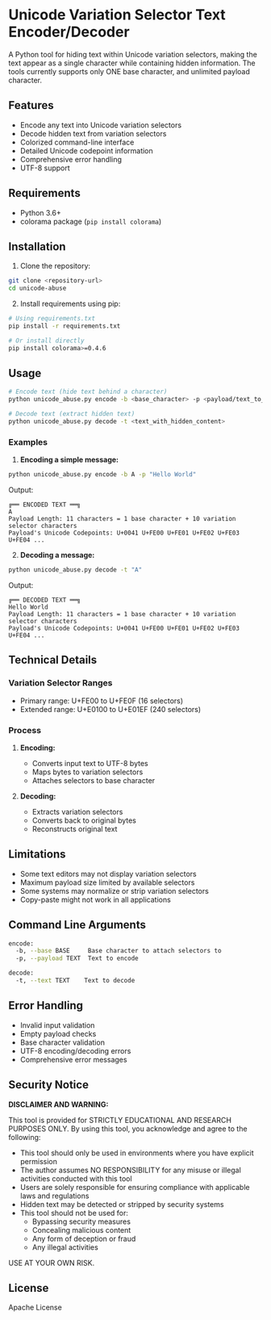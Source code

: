 # Unicode Variation Selector Text Encoder/Decoder

A Python tool for hiding text within Unicode variation selectors, making the text appear as a single character while containing hidden information. The tools currently supports only ONE base character, and unlimited payload character.

## Features

- Encode any text into Unicode variation selectors
- Decode hidden text from variation selectors
- Colorized command-line interface
- Detailed Unicode codepoint information
- Comprehensive error handling
- UTF-8 support

## Requirements

- Python 3.6+
- colorama package (`pip install colorama`)

## Installation

1. Clone the repository:
```bash
git clone <repository-url>
cd unicode-abuse
```

2. Install requirements using pip:
```bash
# Using requirements.txt
pip install -r requirements.txt

# Or install directly
pip install colorama>=0.4.6
```

## Usage

```bash
# Encode text (hide text behind a character)
python unicode_abuse.py encode -b <base_character> -p <payload/text_to_hide>

# Decode text (extract hidden text)
python unicode_abuse.py decode -t <text_with_hidden_content>
```

### Examples

1. **Encoding a simple message:**
```bash
python unicode_abuse.py encode -b A -p "Hello World"
```
Output:
```
╔══ ENCODED TEXT ══╗
A︀︁︂︃︄︅︆︇︈︉
Payload Length: 11 characters = 1 base character + 10 variation selector characters
Payload's Unicode Codepoints: U+0041 U+FE00 U+FE01 U+FE02 U+FE03 U+FE04 ...
```

2. **Decoding a message:**
```bash
python unicode_abuse.py decode -t "A︀︁︂︃︄︅︆︇︈︉"
```
Output:
```
╔══ DECODED TEXT ══╗
Hello World
Payload Length: 11 characters = 1 base character + 10 variation selector characters
Payload's Unicode Codepoints: U+0041 U+FE00 U+FE01 U+FE02 U+FE03 U+FE04 ...
```

## Technical Details

### Variation Selector Ranges
- Primary range: U+FE00 to U+FE0F (16 selectors)
- Extended range: U+E0100 to U+E01EF (240 selectors)

### Process
1. **Encoding:**
   - Converts input text to UTF-8 bytes
   - Maps bytes to variation selectors
   - Attaches selectors to base character

2. **Decoding:**
   - Extracts variation selectors
   - Converts back to original bytes
   - Reconstructs original text

## Limitations

- Some text editors may not display variation selectors
- Maximum payload size limited by available selectors
- Some systems may normalize or strip variation selectors
- Copy-paste might not work in all applications

## Command Line Arguments

```bash
encode:
  -b, --base BASE     Base character to attach selectors to
  -p, --payload TEXT  Text to encode

decode:
  -t, --text TEXT    Text to decode
```

## Error Handling

- Invalid input validation
- Empty payload checks
- Base character validation
- UTF-8 encoding/decoding errors
- Comprehensive error messages

## Security Notice

**DISCLAIMER AND WARNING:**

This tool is provided for STRICTLY EDUCATIONAL AND RESEARCH PURPOSES ONLY. By using this tool, you acknowledge and agree to the following:

- This tool should only be used in environments where you have explicit permission
- The author assumes NO RESPONSIBILITY for any misuse or illegal activities conducted with this tool
- Users are solely responsible for ensuring compliance with applicable laws and regulations
- Hidden text may be detected or stripped by security systems
- This tool should not be used for:
  - Bypassing security measures
  - Concealing malicious content
  - Any form of deception or fraud
  - Any illegal activities

USE AT YOUR OWN RISK.

## License

Apache License
